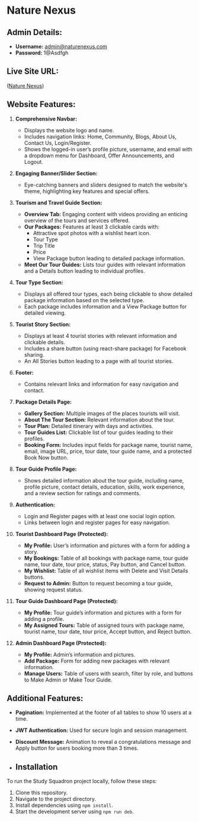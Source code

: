 # Nature Nexus

## Admin Details:
- **Username:** admin@naturenexus.com
- **Password:** 1@Asdfgh

## Live Site URL:
([Nature Nexus](https://naturenexus-232f7.firebaseapp.com/))

## Website Features:

1. **Comprehensive Navbar:**
   - Displays the website logo and name.
   - Includes navigation links: Home, Community, Blogs, About Us, Contact Us, Login/Register.
   - Shows the logged-in user’s profile picture, username, and email with a dropdown menu for Dashboard, Offer Announcements, and Logout.

2. **Engaging Banner/Slider Section:**
   - Eye-catching banners and sliders designed to match the website's theme, highlighting key features and special offers.

3. **Tourism and Travel Guide Section:**
   - **Overview Tab:** Engaging content with videos providing an enticing overview of the tours and services offered.
   - **Our Packages:** Features at least 3 clickable cards with:
     - Attractive spot photos with a wishlist heart icon.
     - Tour Type
     - Trip Title
     - Price
     - View Package button leading to detailed package information.
   - **Meet Our Tour Guides:** Lists tour guides with relevant information and a Details button leading to individual profiles.

4. **Tour Type Section:**
   - Displays all offered tour types, each being clickable to show detailed package information based on the selected type.
   - Each package includes information and a View Package button for detailed viewing.

5. **Tourist Story Section:**
   - Displays at least 4 tourist stories with relevant information and clickable details.
   - Includes a share button (using react-share package) for Facebook sharing.
   - An All Stories button leading to a page with all tourist stories.

6. **Footer:**
   - Contains relevant links and information for easy navigation and contact.

7. **Package Details Page:**
   - **Gallery Section:** Multiple images of the places tourists will visit.
   - **About The Tour Section:** Relevant information about the tour.
   - **Tour Plan:** Detailed itinerary with days and activities.
   - **Tour Guides List:** Clickable list of tour guides leading to their profiles.
   - **Booking Form:** Includes input fields for package name, tourist name, email, image URL, price, tour date, tour guide name, and a protected Book Now button.

8. **Tour Guide Profile Page:**
   - Shows detailed information about the tour guide, including name, profile picture, contact details, education, skills, work experience, and a review section for ratings and comments.

9. **Authentication:**
   - Login and Register pages with at least one social login option.
   - Links between login and register pages for easy navigation.

10. **Tourist Dashboard Page (Protected):**
    - **My Profile:** User’s information and pictures with a form for adding a story.
    - **My Bookings:** Table of all bookings with package name, tour guide name, tour date, tour price, status, Pay button, and Cancel button.
    - **My Wishlist:** Table of all wishlist items with Delete and Visit Details buttons.
    - **Request to Admin:** Button to request becoming a tour guide, showing request status.

11. **Tour Guide Dashboard Page (Protected):**
    - **My Profile:** Tour guide’s information and pictures with a form for adding a profile.
    - **My Assigned Tours:** Table of assigned tours with package name, tourist name, tour date, tour price, Accept button, and Reject button.

12. **Admin Dashboard Page (Protected):**
    - **My Profile:** Admin’s information and pictures.
    - **Add Package:** Form for adding new packages with relevant information.
    - **Manage Users:** Table of users with search, filter by role, and buttons to Make Admin or Make Tour Guide.

## Additional Features:
- **Pagination:** Implemented at the footer of all tables to show 10 users at a time.
- **JWT Authentication:** Used for secure login and session management.
- **Discount Message:** Animation to reveal a congratulations message and Apply button for users booking more than 3 times.

- ## Installation

To run the Study Squadron project locally, follow these steps:

1. Clone this repository.
2. Navigate to the project directory.
3. Install dependencies using `npm install`.
4. Start the development server using `npm run deb`.
